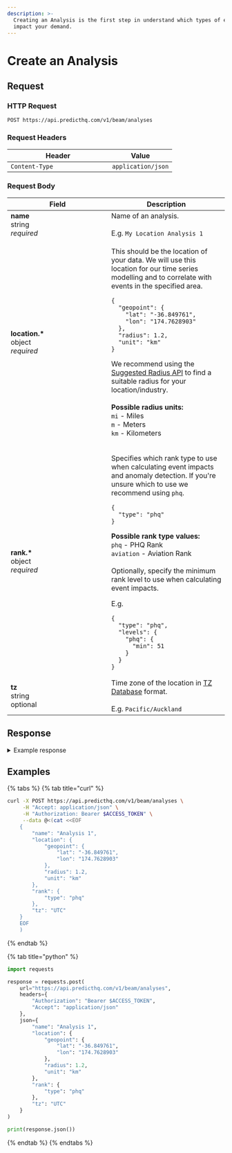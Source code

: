 ```yaml
---
description: >-
  Creating an Analysis is the first step in understand which types of events
  impact your demand.
---
```


# Create an Analysis

## Request

### HTTP Request

```http
POST https://api.predicthq.com/v1/beam/analyses
```

### Request Headers

<table><thead><tr><th width="219">Header</th><th>Value</th></tr></thead><tbody><tr><td><code>Content-Type</code></td><td><code>application/json</code></td></tr></tbody></table>

### Request Body

<table><thead><tr><th width="217">Field</th><th>Description</th></tr></thead><tbody><tr><td><strong>name</strong><br>string<br><em>required</em></td><td>Name of an analysis.<br><br>E.g. <code>My Location Analysis 1</code></td></tr><tr><td><strong>location.*</strong><br>object<br><em>required</em></td><td><p>This should be the location of your data. We will use this location for our time series modelling and to correlate with events in the specified area.</p><pre class="language-json"><code class="lang-json">{
  "geopoint": {
    "lat": "-36.849761",
    "lon": "174.7628903"
  },
  "radius": 1.2,
  "unit": "km"
}
</code></pre><p>We recommend using the <a href="https://docs.predicthq.com/resources/suggested-radius">Suggested Radius API</a> to find a suitable radius for your location/industry.<br><br><strong>Possible radius units:</strong><br><code>mi</code> - Miles<br><code>m</code> - Meters<br><code>km</code> - Kilometers</p></td></tr><tr><td><strong>rank.*</strong><br>object<br><em>required</em></td><td><p>Specifies which rank type to use when calculating event impacts and anomaly detection. If you're unsure which to use we recommend using <code>phq</code>.</p><pre class="language-json"><code class="lang-json">{
  "type": "phq"
}
</code></pre><p><strong>Possible rank type values:</strong><br><code>phq</code> - PHQ Rank<br><code>aviation</code> - Aviation Rank<br><br>Optionally, specify the minimum rank level to use when calculating event impacts.</p><p></p><p>E.g.</p><pre class="language-json"><code class="lang-json">{
  "type": "phq",
  "levels": {
    "phq": {
      "min": 51
    }
  }
}
</code></pre></td></tr><tr><td><strong>tz</strong><br>string<br>optional</td><td>Time zone of the location in <a href="https://en.wikipedia.org/wiki/List_of_tz_database_time_zones">TZ Database</a> format.<br><br>E.g. <code>Pacific/Auckland</code></td></tr></tbody></table>

## Response

<details>

<summary>Example response</summary>

Below is an example response:

```json
{
  "analysis_id": "2iJcUzm3-ZE"
}
```

</details>

## Examples

{% tabs %}
{% tab title="curl" %}
```bash
curl -X POST https://api.predicthq.com/v1/beam/analyses \
     -H "Accept: application/json" \
     -H "Authorization: Bearer $ACCESS_TOKEN" \
     --data @<(cat <<EOF
    {
        "name": "Analysis 1",
        "location": {
            "geopoint": {
                "lat": "-36.849761",
                "lon": "174.7628903"
            },
            "radius": 1.2,
            "unit": "km"
        },
        "rank": {
            "type": "phq"
        },
        "tz": "UTC"
    }
    EOF
    )
```
{% endtab %}

{% tab title="python" %}
```python
import requests

response = requests.post(
    url="https://api.predicthq.com/v1/beam/analyses",
    headers={
        "Authorization": "Bearer $ACCESS_TOKEN",
        "Accept": "application/json"
    },
    json={
        "name": "Analysis 1",
        "location": {
            "geopoint": {
                "lat": "-36.849761",
                "lon": "174.7628903"
            },
            "radius": 1.2,
            "unit": "km"
        },
        "rank": {
            "type": "phq"
        },
        "tz": "UTC"
    }
)

print(response.json())
```
{% endtab %}
{% endtabs %}
